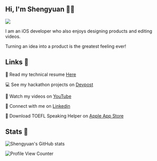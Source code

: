 ## Hi, I'm Shengyuan 👋🏻

<img src="https://i.imgur.com/ptmWFWx.png" />

I am an iOS developer who also enjoys designing products and editing videos.

Turning an idea into a product is the greatest feeling ever!

## Links 🔗
📄 Read my technical resume [Here](https://drive.google.com/file/d/10tqEVAN2GVNa6vpafUMYjeYMd0LoI16z/view?usp=sharing)

💻 See my hackathon projects on [Devpost](https://devpost.com/shengyuan-lu)

🎥 Watch my videos on [YouTube](https://www.youtube.com/ShengyuanLu)

💼 Connect with me on [Linkedin](http://www.linkedin.com/in/shengyuan-lu)

📱 Download TOEFL Speaking Helper on [Apple App Store](https://apps.apple.com/us/app/toefl-speaking-helper/id1547083580)

## Stats 💯
![Shengyuan's GitHub stats](https://github-readme-stats.vercel.app/api?username=shengyuan-lu)

![Profile View Counter](https://komarev.com/ghpvc/?username=shengyuan-lu)
